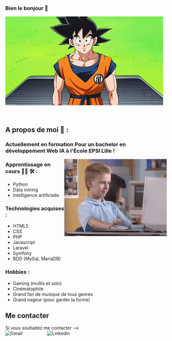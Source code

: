 ### Bien le bonjour 👋


<img alt="bonjour Gif" align="center" src="https://github.com/cyprienvallee/cyprienvallee/blob/main/Bonjour.gif">

</br>
</br>
</br>

## A propos de moi 💬 :

###  Actuellement en formation Pour un bachelor en développement Web IA à l'École EPSI Lille !

<img alt="GIF" align="right" src="https://github.com/cyprienvallee/cyprienvallee/blob/main/Apprentissage.gif">

### Apprentissage en cours 👨‍💻 🛠 :
- Python
- Data mining
- Intelligence artificielle

### Technologies acquises :
- HTML5
- CSS
- PHP
- Javascript
- Laravel
- Symfony
- BDD (MySql, MariaDB)

### Hobbies :
- Gaming (multis et solo)
- Cinématophile
- Grand fan de musique de tous genres
- Grand nageur (pour garder la forme)

## Me contacter

Si vous souhaitez me contacter -->
</br>
<a href="mailto:cypvallee@hotmail.fr">
 <img align="left" alt="Gmail" width="130" hight="100" src="https://github.com/Xx-Ashutosh-xX/Xx-Ashutosh-xX/blob/master/assets/icons/gmail.png">
</a>
<a href="https://www.linkedin.com/in/cyprien-vallée-b5983b17b/">
 <img align="left" alt="Linkedin" width="150" hight="100" src="https://github.com/Xx-Ashutosh-xX/Xx-Ashutosh-xX/blob/master/assets/icons/linkedin.png" />
</a>

<!--
**cyprienvallee/cyprienvallee** is a ✨ _special_ ✨ repository because its `README.md` (this file) appears on your GitHub profile.

Here are some ideas to get you started:

- 🔭 I’m currently working on ...
- 🌱 I’m currently learning ...
- 👯 I’m looking to collaborate on ...
- 🤔 I’m looking for help with ...
- 💬 Ask me about ...
- 📫 How to reach me: ...
- 😄 Pronouns: ...
- ⚡ Fun fact: ...
-->
